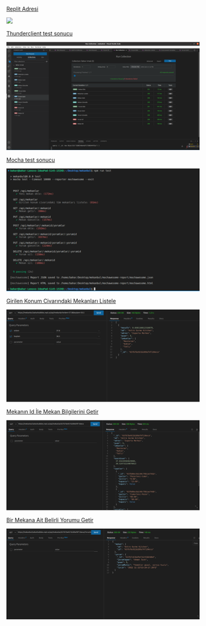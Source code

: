 [Replit Adresi]()

![](https://mekanbul.baharbubbles.repl.co/?enlem=37.7&boylam=30.5)

[Thunderclient test sonucu]()

![]( https://github.com/baharbubbles/mekanbul/blob/odev6/images/test_thunderclient.png)


[Mocha test sonucu]()

![]( https://github.com/baharbubbles/mekanbul/blob/odev6/images/test_mocha.png)


[Girilen Konum Civarındaki Mekanları Listele](https://mekanbul.baharbubbles.repl.co/api/mekanlar?enlem=37.8&boylam=30.5)

![](https://github.com/baharbubbles/mekanbul/blob/odev6/images/mekanlari_listele.png)

[Mekanın Id İle Mekan Bilgilerini Getir]( https://mekanbul.baharbubbles.repl.co/api/mekanlar/637b7be921b289af4f136eca)

![]( https://github.com/baharbubbles/mekanbul/blob/odev6/images/mekan_getir.png)

[Bir Mekana Ait Belirli Yorumu Getir](https://mekanbul.baharbubbles.repl.co/api/mekanlar/637b7be921b289af4f136eca/yorumlar/637b7c01bafe47a2458840bd)

![]( https://github.com/baharbubbles/mekanbul/blob/odev6/images/yorum_getir.png)